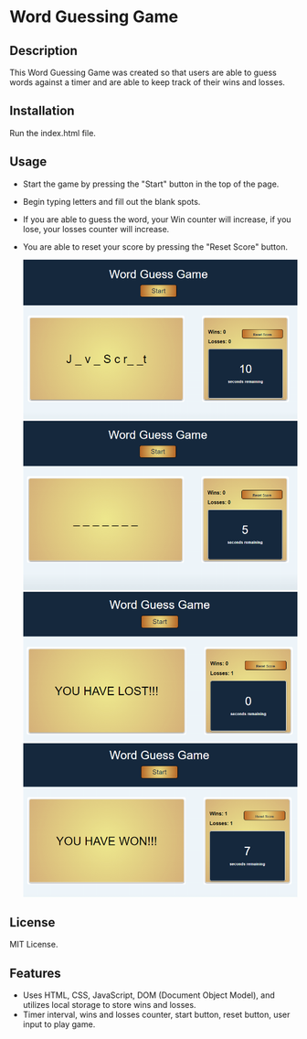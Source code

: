 # Word Guessing Game

## Description

This Word Guessing Game was created so that users are able to guess words against a timer and are able to keep track of their wins and losses.


## Installation

Run the index.html file.


## Usage

- Start the game by pressing the "Start" button in the top of the page.
- Begin typing letters and fill out the blank spots.
- If you are able to guess the word, your Win counter will increase, if you lose, your losses counter will increase.
- You are able to reset your score by pressing the "Reset Score" button.

    ![Interface of game](assets/images/initial.png)
    ![Initializing game](assets/images/startofgame.png)
    ![Loss Counter if you lose](assets/images/losscounter.png)
    ![Win Counter if you win](assets/images/wincounter.png)
    

## License

MIT License.


## Features

- Uses HTML, CSS, JavaScript, DOM (Document Object Model), and utilizes local storage to store wins and losses.
- Timer interval, wins and losses counter, start button, reset button, user input to play game.
